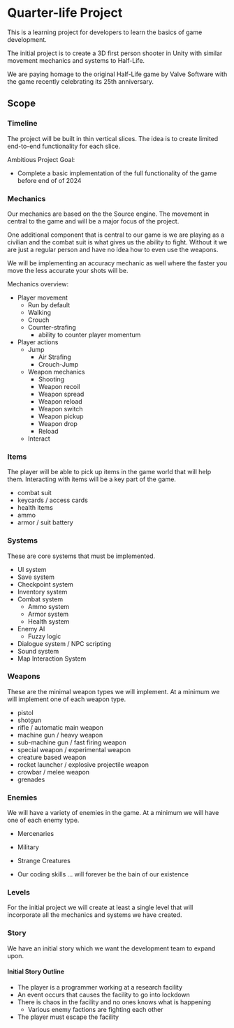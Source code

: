 ﻿# Quarter-life Project 
This is a learning project for developers to learn the basics of game development.

The initial project is to create a 3D first person shooter in Unity with 
similar movement mechanics and systems to Half-Life.

We are paying homage to the original Half-Life game by Valve Software with the game
recently celebrating its 25th anniversary.

## Scope

### Timeline
The project will be built in thin vertical slices.
The idea is to create limited end-to-end functionality for each slice.

Ambitious Project Goal:
- Complete a basic implementation of the full functionality of the game before end of of 2024

### Mechanics
Our mechanics are based on the the Source engine. 
The movement in central to the game and will be a major focus of the project.

One additional component that is central to our game is we are playing as a 
civilian and the combat suit is what gives us the ability to fight.
Without it we are just a regular person and have no idea how to even use the weapons.

We will be implementing an accuracy mechanic as well where the faster you move the
less accurate your shots will be.

Mechanics overview: 
- Player movement
  - Run by default
  - Walking
  - Crouch
  - Counter-strafing
    - ability to counter player momentum
- Player actions
  - Jump
    - Air Strafing
    - Crouch-Jump
  - Weapon mechanics
    - Shooting
    - Weapon recoil
    - Weapon spread
    - Weapon reload
    - Weapon switch
    - Weapon pickup
    - Weapon drop
    - Reload
  - Interact

### Items
The player will be able to pick up items in the game world that will help them.
Interacting with items will be a key part of the game.

- combat suit
- keycards / access cards
- health items 
- ammo
- armor / suit battery

### Systems
These are core systems that must be implemented.

- UI system
- Save system
- Checkpoint system
- Inventory system
- Combat system
  - Ammo system
  - Armor system
  - Health system
- Enemy AI
  - Fuzzy logic
- Dialogue system / NPC scripting
- Sound system
- Map Interaction System

### Weapons
These are the minimal weapon types we will implement.
At a minimum we will implement one of each weapon type.

- pistol
- shotgun
- rifle / automatic main weapon
- machine gun / heavy weapon
- sub-machine gun / fast firing weapon
- special weapon / experimental weapon
- creature based weapon
- rocket launcher / explosive projectile weapon
- crowbar / melee weapon
- grenades

### Enemies
We will have a variety of enemies in the game.
At a minimum we will have one of each enemy type.

- Mercenaries
- Military
- Strange Creatures

- Our coding skills
... will forever be the bain of our existence

### Levels
For the initial project we will create at least a single level that will
incorporate all the mechanics and systems we have created.

### Story
We have an initial story which we want the development team to expand upon.

#### Initial Story Outline
- The player is a programmer working at a research facility
- An event occurs that causes the facility to go into lockdown
- There is chaos in the facility and no ones knows what is happening
  - Various enemy factions are fighting each other
- The player must escape the facility
